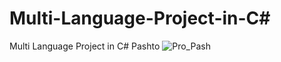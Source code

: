 # Multi-Language-Project-in-C#
Multi Language Project in C#
Pashto
![Pro_Pash](https://user-images.githubusercontent.com/4424625/78910709-96191580-7a9a-11ea-9065-4e5fbed6cc26.PNG)
